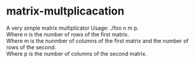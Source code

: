 # matrix-multplicacation  
A very simple matrix multiplicator
Usage: ./foo n m p.   
Where n is the number of rows of the first matrix.  
Where m is the nunmber of columns of the first matrix and the number of rows of the second.  
Where p is the number of columns of the second matrix.  
